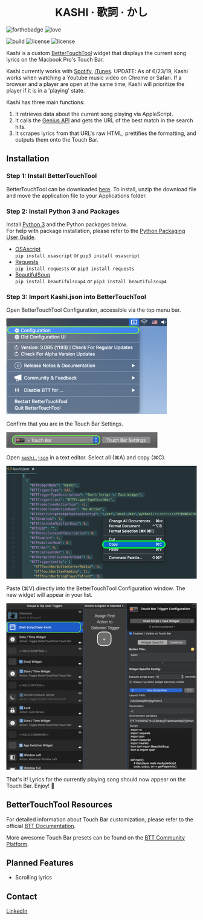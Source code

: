 
<h1 align="center">KASHI · 歌詞 · かし</h1>

![forthebadge](https://forthebadge.com/images/badges/made-with-python.svg)
![love](http://forthebadge.com/images/badges/built-with-love.svg)

![build](https://img.shields.io/badge/build-passing-brightgreen.svg?style=for-the-badge)  ![license](https://img.shields.io/badge/license-GPLv3-blue.svg?style=for-the-badge) ![license](https://img.shields.io/badge/PRs-welcome-yellow.svg?style=for-the-badge)

Kashi is a custom [BetterTouchTool](https://folivora.ai/) widget that displays the current song lyrics on the Macbook Pro's Touch Bar.

Kashi currently works with [Spotify](https://www.spotify.com/us/download/other/), [iTunes](https://www.apple.com/itunes/download/). UPDATE: As of 6/23/19, Kashi works when watching a Youtube music video on Chrome or Safari. If a browser and a player are open at the same time, Kashi will prioritize the player if it is in a 'playing' state.

Kashi has three main functions:
1. It retrieves data about the current song playing via AppleScript.
2. It calls the [Genius API](https://docs.genius.com/) and gets the URL of the best match in the search hits.
3. It scrapes lyrics from that URL's raw HTML, prettifies the formatting, and outputs them onto the Touch Bar.

## Installation

### Step 1: Install BetterTouchTool

BetterTouchTool can be downloaded [here](https://folivora.ai/downloads). To install, unzip the download file and move the application file to your Applications folder.

### Step 2: Install Python 3 and Packages

Install [Python 3](https://www.python.org/downloads/release/python-371/) and the Python packages below.<br>
For help with package installation, please refer to the [Python Packaging User Guide](https://packaging.python.org/tutorials/installing-packages/).

  - [OSAscript](https://pypi.org/project/osascript/)<br>
  `pip install osascript` or `pip3 install osascript`
  - [Requests](https://pypi.org/project/requests/)<br>
  `pip install requests` or `pip3 install requests`
  - [BeautifulSoup](https://pypi.org/project/beautifulsoup4/)<br>
  `pip install beautifulsoup4` or `pip3 install beautifulsoup4`
  
### Step 3: Import Kashi.json into BetterTouchTool

Open BetterTouchTool Configuration, accessible via the top menu bar.

<img src="screens/1.png" alt="Open BTT Configuration" width="425">

Confirm that you are in the Touch Bar Settings.

<img src="screens/2.png" alt="Touch Bar Settings" width="400">

Open [`kashi.json`](/kashi.json) in a text editor. Select all (⌘A) and copy (⌘C).

<img src="screens/3.png" alt="Select / Copy JSON" width="650">

Paste (⌘V) directly into the BetterTouchTool Configuration window. The new widget will appear in your list.

<img src="screens/4.png" alt="Paste JSON Into BTT Configuration Window" width="650">

That's it! Lyrics for the currently playing song should now appear on the Touch Bar. Enjoy! 🎉

## BetterTouchTool Resources

For detailed information about Touch Bar customization, please refer to the official [BTT Documentation](https://docs.bettertouchtool.net/docs/402_touch_bar_basics.html).

More awesome Touch Bar presets can be found on the [BTT Community Platform](https://community.folivora.ai/).

## Planned Features
  - Scrolling lyrics

## Contact

[LinkedIn](https://www.linkedin.com/in/hojim)
